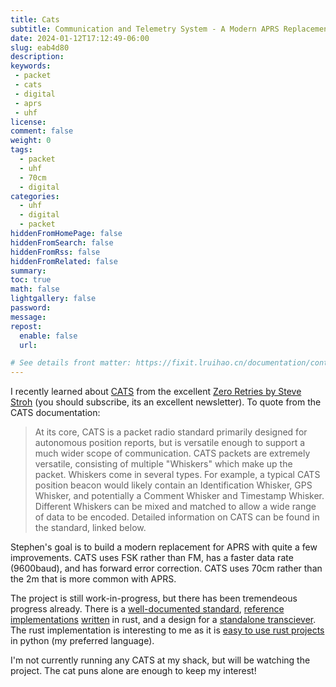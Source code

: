 ```yaml
---
title: Cats
subtitle: Communication and Telemetry System - A Modern APRS Replacement
date: 2024-01-12T17:12:49-06:00
slug: eab4d80
description:
keywords:
 - packet
 - cats
 - digital
 - aprs
 - uhf
license:
comment: false
weight: 0
tags:
  - packet
  - uhf
  - 70cm
  - digital
categories:
  - uhf
  - digital
  - packet
hiddenFromHomePage: false
hiddenFromSearch: false
hiddenFromRss: false
hiddenFromRelated: false
summary:
toc: true
math: false
lightgallery: false
password:
message:
repost:
  enable: false
  url:

# See details front matter: https://fixit.lruihao.cn/documentation/content-management/introduction/#front-matter
---
```


I recently learned about [CATS](https://www.zeroretries.org/p/zero-retries-0129#%C2%A7communication-and-telemetry-system-cats-rethinking-aprs-paradigms) from the excellent [Zero Retries by Steve Stroh](https://www.zeroretries.org/p/zero-retries-0129#%C2%A7communication-and-telemetry-system-cats-rethinking-aprs-paradigms) (you should subscribe, its an excellent newsletter). To quote from the CATS documentation:

>At its core, CATS is a packet radio standard primarily designed for autonomous position reports, but is versatile enough to support a much wider scope of communication. CATS packets are extremely versatile, consisting of multiple "Whiskers" which make up the packet. Whiskers come in several types. For example, a typical CATS position beacon would likely contain an Identification Whisker, GPS Whisker, and potentially a Comment Whisker and Timestamp Whisker. Different Whiskers can be mixed and matched to allow a wide range of data to be encoded. Detailed information on CATS can be found in the standard, linked below.

Stephen's goal is to build a modern replacement for APRS with quite a few improvements. CATS uses FSK rather than FM, has a faster data rate (9600baud), and has forward error correction. CATS uses 70cm rather than the 2m that is more common with APRS.

The project is still work-in-progress, but there has been tremendeous progress already. There is a [well-documented standard](https://gitlab.scd31.com/cats/cats-standard), [reference](https://gitlab.scd31.com/cats/ham-cats) [implementations](https://gitlab.scd31.com/cats/felinet-server) [written](https://gitlab.scd31.com/cats/felinet-aprs-relay) in rust, and a design for a [standalone transciever](https://gitlab.scd31.com/cats/mobile-transceiver). The rust implementation is interesting to me as it is [easy to use rust projects](https://pyo3.rs/v0.20.2/) in python (my preferred language).

I'm not currently running any CATS at my shack, but will be watching the project. The cat puns alone are enough to keep my interest!
<!--more-->
